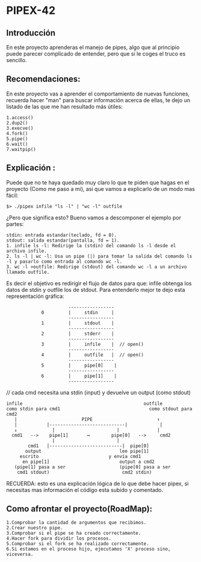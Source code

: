 # PIPEX-42

## Introducción
En este proyecto aprenderas el manejo de pipes, algo que al principio puede parecer complicado de entender, pero que si le coges el truco es sencillo.
	
## Recomendaciones:
En este proyecto vas a aprender el comportamiento de nuevas funciones,
recuerda hacer "man" para buscar información acerca de ellas, te dejo un  listado de las que me han resultado más útiles:

	1.access()
	2.dup2()
	3.execve()
	4.fork()
	5.pipe()
	6.wait()
	7.waitpip()

## Explicación :
Puede que no te haya quedado muy claro lo que te piden que hagas en el proyecto (Como me paso a mi), asi que vamos a explicarlo de un modo mas fácil:

	$> ./pipex infile "ls -l" | "wc -l" outfile

¿Pero que significa esto?
Bueno vamos a descomponer el ejemplo por partes:

	stdin: entrada estandar(teclado, fd = 0).
	stdout: salida estandar(pantalla, fd = 1).
	1. infile ls -l: Redirige la (stdin) del comando ls -l desde el archivo infile.
	2. ls -l | wc -l: Usa un pipe (|) para tomar la salida del comando ls -l y pasarlo como entrada al comando wc -l.
	3. wc -l >outfile: Redirige (stdout) del comando wc -l a un archivo llamado outfile.

Es decir el objetivo es redirigir el flujo de datos para que:
infile obtenga los datos de stdin y outfile los de stdout. 
Para entenderlo mejor te dejo esta representación gráfica:

                           -----------------    
                 0         |     stdin     |  
                           -----------------    
                 1         |     stdout    |    
                           -----------------    
                 2         |     stderr    |  
                           -----------------
                 3         |     infile    |  // open()
                           -----------------
                 4         |     outfile   |  // open()
                           -----------------
                 5         |     pipe[0]    | 
                           -----------------
                 6         |     pipe[1]    |  
                           -----------------


// cada cmd necesita una stdin (input) y devuelve un output (como stdout)

    infile                                             outfile
	como stdin para cmd1                                 como stdout para cmd2            
       |                        PIPE                        ↑
       |           |----------------------------|            |
       ↓             |                       |              |
      cmd1   -->    pipe[1]       ↔        pipe[0]   -->     cmd2           
                     |                       |
            cmd1   |---------------------------|  pipe[0]
           output                             lee pipe[1]
         escrito                          y envía cmd1
          en pipe[1]                          output a cmd2
       (pipe[1] pasa a ser                    (pipe[0] pasa a ser
        cmd1 stdout)                           cmd2 stdin)

RECUERDA: esto es una explicación lógica de lo que debe hacer pipex, si necesitas mas información el código esta subido y comentado.

## Como afrontar el proyecto(RoadMap):
	1.Comprobar la cantidad de argumentos que recibimos.
	2.Crear nuestro pipe.
	3.Comprobar si el pipe se ha creado correctamente.
	4.Hacer fork para dividir los procesos.
	5.Comprobar si el fork se ha realizado correctamente.
	6.Si estamos en el proceso hijo, ejecutamos 'X' proceso sino, viceversa.

